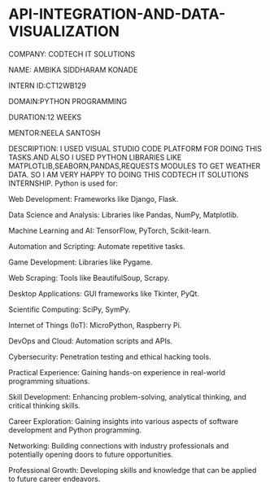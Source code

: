 # API-INTEGRATION-AND-DATA-VISUALIZATION

COMPANY: CODTECH IT SOLUTIONS

NAME: AMBIKA SIDDHARAM KONADE

INTERN ID:CT12WB129

DOMAIN:PYTHON PROGRAMMING

DURATION:12 WEEKS

MENTOR:NEELA SANTOSH

DESCRIPTION: I USED VISUAL STUDIO CODE PLATFORM FOR DOING THIS TASKS.AND ALSO I USED PYTHON LIBRARIES LIKE MATPLOTLIB,SEABORN,PANDAS,REQUESTS MODULES TO GET WEATHER DATA. SO I AM VERY HAPPY TO DOING THIS CODTECH IT SOLUTIONS INTERNSHIP.
Python is used for:

Web Development: Frameworks like Django, Flask.

Data Science and Analysis: Libraries like Pandas, NumPy, Matplotlib.

Machine Learning and AI: TensorFlow, PyTorch, Scikit-learn.

Automation and Scripting: Automate repetitive tasks.

Game Development: Libraries like Pygame.

Web Scraping: Tools like BeautifulSoup, Scrapy.

Desktop Applications: GUI frameworks like Tkinter, PyQt.

Scientific Computing: SciPy, SymPy.

Internet of Things (IoT): MicroPython, Raspberry Pi.

DevOps and Cloud: Automation scripts and APIs.

Cybersecurity: Penetration testing and ethical hacking tools.

Practical Experience:
Gaining hands-on experience in real-world programming situations.

Skill Development:
Enhancing problem-solving, analytical thinking, and critical thinking skills. 

Career Exploration:
Gaining insights into various aspects of software development and Python programming. 

Networking:
Building connections with industry professionals and potentially opening doors to future opportunities. 

Professional Growth:
Developing skills and knowledge that can be applied to future career endeavors. 
